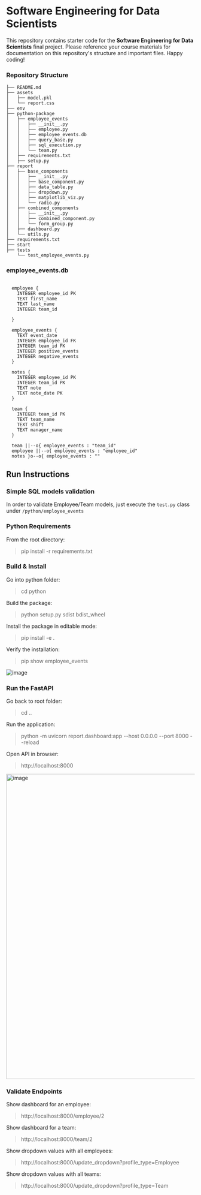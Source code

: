 
# Software Engineering for Data Scientists 

This repository contains starter code for the **Software Engineering for Data Scientists** final project. Please reference your course materials for documentation on this repository's structure and important files. Happy coding!

### Repository Structure
```
├── README.md
├── assets
│   ├── model.pkl
│   └── report.css
├── env
├── python-package
│   ├── employee_events
│   │   ├── __init__.py
│   │   ├── employee.py
│   │   ├── employee_events.db
│   │   ├── query_base.py
│   │   ├── sql_execution.py
│   │   └── team.py
│   ├── requirements.txt
│   ├── setup.py
├── report
│   ├── base_components
│   │   ├── __init__.py
│   │   ├── base_component.py
│   │   ├── data_table.py
│   │   ├── dropdown.py
│   │   ├── matplotlib_viz.py
│   │   └── radio.py
│   ├── combined_components
│   │   ├── __init__.py
│   │   ├── combined_component.py
│   │   └── form_group.py
│   ├── dashboard.py
│   └── utils.py
├── requirements.txt
├── start
├── tests
    └── test_employee_events.py
```

### employee_events.db

```

  employee {
    INTEGER employee_id PK
    TEXT first_name
    TEXT last_name
    INTEGER team_id
    
  }

  employee_events {
    TEXT event_date
    INTEGER employee_id FK
    INTEGER team_id FK
    INTEGER positive_events
    INTEGER negative_events
  }

  notes {
    INTEGER employee_id PK
    INTEGER team_id PK
    TEXT note
    TEXT note_date PK
  }

  team {
    INTEGER team_id PK
    TEXT team_name
    TEXT shift
    TEXT manager_name
  }

  team ||--o{ employee_events : "team_id"
  employee ||--o{ employee_events : "employee_id"
  notes }o--o{ employee_events : ""
```

## Run Instructions
### Simple SQL models validation
In order to validate Employee/Team models, just execute the `test.py` class under `/python/employee_events`

### Python Requirements
From the root directory:
> pip install -r requirements.txt

### Build & Install
Go into python folder:
> cd python

Build the package:
> python setup.py sdist bdist_wheel

Install the package in editable mode:
> pip install -e .

Verify the installation:
> pip show employee_events
 
![image](https://github.com/user-attachments/assets/cf8f6ec9-e467-4227-b25e-343fab9435e1)

### Run the FastAPI
Go back to root folder:
> cd ..

Run the application:
> python -m uvicorn report.dashboard:app --host 0.0.0.0 --port 8000 --reload

Open API in browser:
> http://localhost:8000
<img width="814" alt="image" src="https://github.com/user-attachments/assets/de0f7091-d4e9-41f5-8cd5-32018e356929" />

### Validate Endpoints
Show dashboard for an employee:
> http://localhost:8000/employee/2

Show dashboard for a team:
> http://localhost:8000/team/2
 
Show dropdown values with all employees:
> http://localhost:8000/update_dropdown?profile_type=Employee

Show dropdown values with all teams:
> http://localhost:8000/update_dropdown?profile_type=Team

